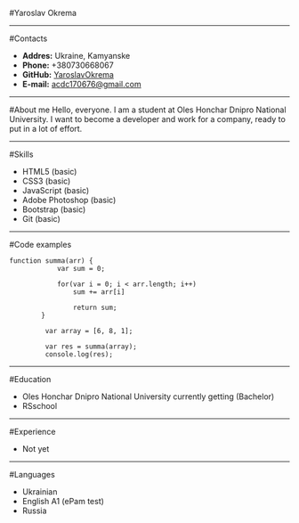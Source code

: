 #Yaroslav Okrema

---

#Contacts

* __Addres:__ Ukraine, Kamyanske
* __Phone:__ +380730668067
* __GitHub:__ [YaroslavOkrema](https://github.com/YaroslavOkrema)
* __E-mail:__ acdc170676@gmail.com
---

#About me 
Hello, everyone. I am a student at Oles Honchar Dnipro National University.
I want to become a developer and work for a company, ready to put in a lot of effort. 

---

#Skills
* HTML5 (basic)
* CSS3 (basic)
* JavaScript (basic)
* Adobe Photoshop (basic)
* Bootstrap (basic)
* Git (basic)
---

#Code examples

```
function summa(arr) {
            var sum = 0;

            for(var i = 0; i < arr.length; i++)
                sum += arr[i]
            
                return sum;
        }

         var array = [6, 8, 1];
         
         var res = summa(array);
         console.log(res);

```
---

#Education
* Oles Honchar Dnipro National University сurrently getting (Bachelor)
* RSschool
---

#Experience
* Not yet

---

#Languages
* Ukrainian
* English A1 (ePam test)
* Russia


